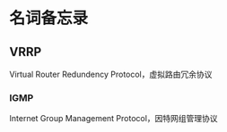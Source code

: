 # 名词备忘录

## VRRP
Virtual Router Redundency Protocol，虚拟路由冗余协议
### IGMP
Internet Group Management Protocol，因特网组管理协议
